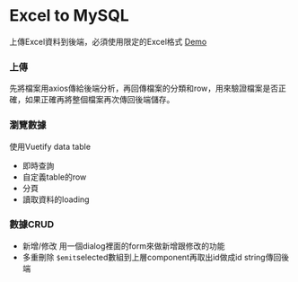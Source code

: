 # Excel to MySQL
上傳Excel資料到後端，必須使用限定的Excel格式
[Demo](upload.lpcen.com)

### 上傳
先將檔案用axios傳給後端分析，再回傳檔案的分類和row，用來驗證檔案是否正確，如果正確再將整個檔案再次傳回後端儲存。

### 瀏覽數據
使用Vuetify data table
* 即時查詢
* 自定義table的row
* 分頁
* 讀取資料的loading

### 數據CRUD
* 新增/修改 用一個dialog裡面的form來做新增跟修改的功能
* 多重刪除 `$emit`selected數組到上層component再取出id做成id string傳回後端

